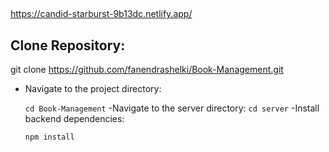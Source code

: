 ##
https://candid-starburst-9b13dc.netlify.app/

## Clone Repository:
git clone https://github.com/fanendrashelki/Book-Management.git

- Navigate to the project directory:

  ``
  cd Book-Management
  ``
  -Navigate to the server directory:
  ``
  cd server
  ``
  -Install backend dependencies:
  
  ``
  npm install
  ``



